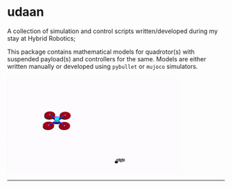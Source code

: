 # udaan

A collection of simulation and control scripts written/developed during my stay at Hybrid Robotics;

This package contains mathematical models for quadrotor(s) with suspended payload(s) and controllers for the same. Models are either written manually or developed using `pybullet` or `mujoco` simulators. 


<p float="left">
  <img src=".media/quadrotor_mj.gif" width="400" />
</p>

---



